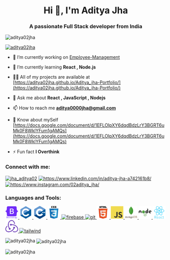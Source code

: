 <h1 align="center">Hi 👋, I'm Aditya Jha</h1>
<h3 align="center">A passionate Full Stack developer from India</h3>

<p align="left"> <img src="https://komarev.com/ghpvc/?username=aditya02jha&label=Profile%20views&color=0e75b6&style=flat" alt="aditya02jha" /> </p>

<p align="left"> <a href="https://github.com/ryo-ma/github-profile-trophy"><img src="https://github-profile-trophy.vercel.app/?username=aditya02jha" alt="aditya02jha" /></a> </p>

- 🔭 I’m currently working on [Employee-Management](https://github.com/Aditya02jha/Employee-Management/)

- 🌱 I’m currently learning **React , Node.js**

- 👨‍💻 All of my projects are available at [https://aditya02jha.github.io/Aditya_jha-Portfolio/](https://aditya02jha.github.io/Aditya_jha-Portfolio/)

- 💬 Ask me about **React , JavaScript , Nodejs**

- 📫 How to reach me **aditya0000jha@gmail.com**

- 📄 Know about mySelf [https://docs.google.com/document/d/1EFLOIpXY6dqdBdzLrY3BGRT6uMk0F8WklYFum1gAMQs](https://docs.google.com/document/d/1EFLOIpXY6dqdBdzLrY3BGRT6uMk0F8WklYFum1gAMQs)

- ⚡ Fun fact **I Overthink**

<h3 align="left">Connect with me:</h3>
<p align="left">
<a href="https://twitter.com/jha_aditya02" target="blank"><img align="center" src="https://raw.githubusercontent.com/rahuldkjain/github-profile-readme-generator/master/src/images/icons/Social/twitter.svg" alt="jha_aditya02" height="30" width="40" /></a>
<a href="https://linkedin.com/in/https://www.linkedin.com/in/aditya-jha-a742161b8/" target="blank"><img align="center" src="https://raw.githubusercontent.com/rahuldkjain/github-profile-readme-generator/master/src/images/icons/Social/linked-in-alt.svg" alt="https://www.linkedin.com/in/aditya-jha-a742161b8/" height="30" width="40" /></a>
<a href="https://instagram.com/https://www.instagram.com/02aditya_jha/" target="blank"><img align="center" src="https://raw.githubusercontent.com/rahuldkjain/github-profile-readme-generator/master/src/images/icons/Social/instagram.svg" alt="https://www.instagram.com/02aditya_jha/" height="30" width="40" /></a>
</p>

<h3 align="left">Languages and Tools:</h3>
<p align="left"> <a href="https://getbootstrap.com" target="_blank" rel="noreferrer"> <img src="https://raw.githubusercontent.com/devicons/devicon/master/icons/bootstrap/bootstrap-plain-wordmark.svg" alt="bootstrap" width="40" height="40"/> </a> <a href="https://www.cprogramming.com/" target="_blank" rel="noreferrer"> <img src="https://raw.githubusercontent.com/devicons/devicon/master/icons/c/c-original.svg" alt="c" width="40" height="40"/> </a> <a href="https://www.w3schools.com/cpp/" target="_blank" rel="noreferrer"> <img src="https://raw.githubusercontent.com/devicons/devicon/master/icons/cplusplus/cplusplus-original.svg" alt="cplusplus" width="40" height="40"/> </a> <a href="https://www.w3schools.com/css/" target="_blank" rel="noreferrer"> <img src="https://raw.githubusercontent.com/devicons/devicon/master/icons/css3/css3-original-wordmark.svg" alt="css3" width="40" height="40"/> </a> <a href="https://firebase.google.com/" target="_blank" rel="noreferrer"> <img src="https://www.vectorlogo.zone/logos/firebase/firebase-icon.svg" alt="firebase" width="40" height="40"/> </a> <a href="https://git-scm.com/" target="_blank" rel="noreferrer"> <img src="https://www.vectorlogo.zone/logos/git-scm/git-scm-icon.svg" alt="git" width="40" height="40"/> </a> <a href="https://www.w3.org/html/" target="_blank" rel="noreferrer"> <img src="https://raw.githubusercontent.com/devicons/devicon/master/icons/html5/html5-original-wordmark.svg" alt="html5" width="40" height="40"/> </a> <a href="https://developer.mozilla.org/en-US/docs/Web/JavaScript" target="_blank" rel="noreferrer"> <img src="https://raw.githubusercontent.com/devicons/devicon/master/icons/javascript/javascript-original.svg" alt="javascript" width="40" height="40"/> </a> <a href="https://www.mongodb.com/" target="_blank" rel="noreferrer"> <img src="https://raw.githubusercontent.com/devicons/devicon/master/icons/mongodb/mongodb-original-wordmark.svg" alt="mongodb" width="40" height="40"/> </a> <a href="https://nodejs.org" target="_blank" rel="noreferrer"> <img src="https://raw.githubusercontent.com/devicons/devicon/master/icons/nodejs/nodejs-original-wordmark.svg" alt="nodejs" width="40" height="40"/> </a> <a href="https://reactjs.org/" target="_blank" rel="noreferrer"> <img src="https://raw.githubusercontent.com/devicons/devicon/master/icons/react/react-original-wordmark.svg" alt="react" width="40" height="40"/> </a> <a href="https://redux.js.org" target="_blank" rel="noreferrer"> <img src="https://raw.githubusercontent.com/devicons/devicon/master/icons/redux/redux-original.svg" alt="redux" width="40" height="40"/> </a> <a href="https://tailwindcss.com/" target="_blank" rel="noreferrer"> <img src="https://www.vectorlogo.zone/logos/tailwindcss/tailwindcss-icon.svg" alt="tailwind" width="40" height="40"/> </a> </p>

<p><img align="left" src="https://github-readme-stats.vercel.app/api/top-langs?username=aditya02jha&show_icons=true&locale=en&layout=compact" alt="aditya02jha" /></p>

<p>&nbsp;<img align="center" src="https://github-readme-stats.vercel.app/api?username=aditya02jha&show_icons=true&locale=en" alt="aditya02jha" /></p>

<p><img align="center" src="https://github-readme-streak-stats.herokuapp.com/?user=aditya02jha&" alt="aditya02jha" /></p>
